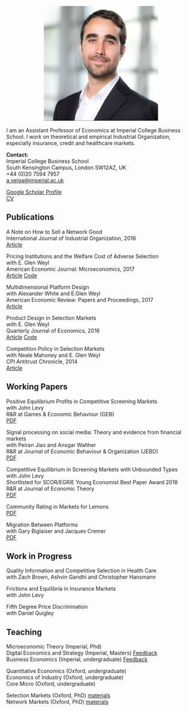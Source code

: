 <p align="center">
  <img src="website_photo.jpeg" />
</p>

I am an Assistant Professor of Economics at Imperial College Business School. 
I work on theoretical and empirical Industrial Organization, especially insurance, credit and healthcare markets.

**Contact:**  
Imperial College Business School  
South Kensington Campus, London SW12AZ, UK  
+44 (0)20 7594 7957    
a.veiga@imperial.ac.uk 

[Google Scholar Profile](https://scholar.google.com/citations?user=C-gmx8QAAAAJ&hl=en)  
[CV](https://www.dropbox.com/s/dbcryohnz4sh8r1/Veiga_CV.pdf?dl=0)





## Publications



A Note on How to Sell a Network Good  
International Journal of Industrial Organization, 2018  
[Article](https://www.sciencedirect.com/science/article/pii/S0167718718300195)

Pricing Institutions and the Welfare Cost of Adverse Selection  
with E. Glen Weyl  
American Economic Journal: Microeconomics, 2017  
[Article](https://www.aeaweb.org/articles?id=10.1257/mic.20150295) [Code](https://www.dropbox.com/s/m7zeg4cqwpxd669/AEJ2017_code.zip?dl=0)  

Multidimensional Platform Design  
with Alexander White and E.Glen Weyl  
American Economic Review: Papers and Proceedings, 2017  
[Article](https://www.aeaweb.org/conference/2017/preliminary/paper/yd8Y9it3)  

Product Design in Selection Markets  
with E. Glen Weyl  
Quarterly Journal of Economics, 2016  
[Article](https://academic.oup.com/qje/article/131/2/1007/2607142) [Code](https://www.dropbox.com/s/7xyt4qg54p3whmg/QJE2016_code.zip?dl=0)  

Competition Policy in Selection Markets  
with Neale Mahoney and E. Glen Weyl  
CPI Antitrust Chronicle, 2014  
[Article](https://www.competitionpolicyinternational.com/competition-policy-in-selection-markets/)



## Working Papers
Positive Equilibrium Profits in Competitive Screening Markets   
with John Levy  
R&R at Games & Economic Behaviour (GEB)  
[PDF](https://www.dropbox.com/s/6119jiimf31yax4/comp_profits.pdf?dl=0)

Signal processing on social media: Theory and evidence from financial markets  
with Peiran Jiao and Ansgar Walther   
R&R at Journal of Economic Behaviour & Organization (JEBO)  
[PDF](https://www.dropbox.com/s/kq9od6e30tjed9z/Buzz.pdf?dl=0)

Competitive Equilibrium in Screening Markets with Unbounded Types  
with John Levy  
Shortlisted for SCOR/EGRIE Young Economist Best Paper Award 2018   
R&R at Journal of Economic Theory  
[PDF](https://www.dropbox.com/s/8klx4ydtecp1201/Eql_unbounded.pdf?dl=0)  

Community Rating in Markets for Lemons  
[PDF](https://www.dropbox.com/s/a9o8ylg9n0fzgcg/JMP.pdf?dl=0)

Migration Between Platforms  
with Gary Biglaiser and Jacques Cremer  
[PDF](https://www.tse-fr.eu/sites/default/files/TSE/documents/doc/wp/2019/wp_tse_1038.pdf)


## Work in Progress

Quality Information and Competitive Selection in Health Care  
with Zach Brown, Ashvin Gandhi and Christopher Hansmann  

Frictions and Equilibria in Insurance Markets  
with John Levy  

Fifth Degree Price Discrimination  
with Daniel Quigley  


## Teaching

Microeconomic Theory (Imperial, Phd)  
Digital Economics and Strategy (Imperial, Masters) [Feedback](https://forms.gle/FWjyuw9q8sCZUhid7)  
Business Economics (Imperial, undergraduate) [Feedback](https://forms.gle/J8HeWwdXs16jBs4X7)  

Quantitative Economics (Oxford, undergraduate)    
Economics of Industry (Oxford, undergraduate)   
Core Micro (Oxford, undergraduate)   

Selection Markets (Oxford, PhD) [materials](https://www.dropbox.com/s/99djw51e7msv5um/ox_selection.zip?dl=0)  
Network Markets (Oxford, PhD) [materials](https://www.dropbox.com/s/ag5jc5buurlkzxf/ox_networks.zip?dl=0)

